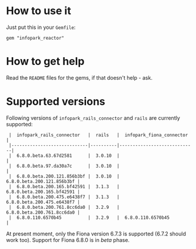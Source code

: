 # How to use it #
Just put this in your `Gemfile`:
    
    gem "infopark_reactor"

# How to get help #
Read the `README` files for the gems, if that doesn't help - ask.

# Supported versions #

Following versions of `infopark_rails_connector` and `rails` are currently supported:

     |  infopark_rails_connector   |  rails   |  infopark_fiona_connector   |
     |-----------------------------|----------|-----------------------------|
     |  6.8.0.beta.63.67d2581      |  3.0.10  |                             |
     |  6.8.0.beta.97.da30a7c      |  3.0.10  |                             |
     |  6.8.0.beta.200.121.856b3bf |  3.0.10  |  6.8.0.beta.200.121.856b3bf |
     |  6.8.0.beta.200.165.bf42591 |  3.1.3   |  6.8.0.beta.200.165.bf42591 |
     |  6.8.0.beta.200.475.e6438f7 |  3.1.3   |  6.8.0.beta.200.475.e6438f7 |
     |  6.8.0.beta.200.761.8cc6da0 |  3.2.9   |  6.8.0.beta.200.761.8cc6da0 |
     |  6.8.0.110.6570b45          |  3.2.9   |  6.8.0.110.6570b45          |

At present moment, only the Fiona version 6.7.3 is supported (6.7.2 should work too).
Support for Fiona 6.8.0 is in *beta* phase.
